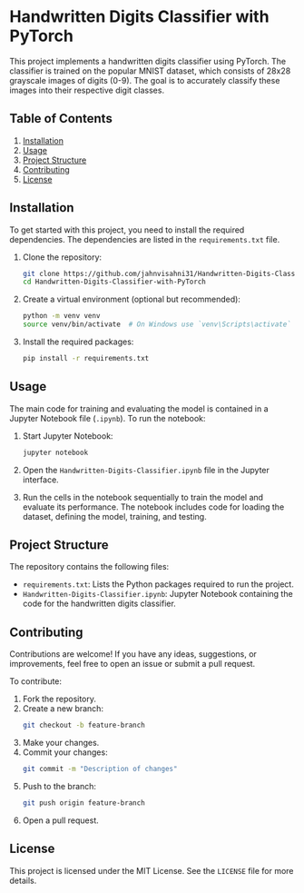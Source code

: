 # Handwritten Digits Classifier with PyTorch

This project implements a handwritten digits classifier using PyTorch. The classifier is trained on the popular MNIST dataset, which consists of 28x28 grayscale images of digits (0-9). The goal is to accurately classify these images into their respective digit classes.

## Table of Contents
1. [Installation](#installation)
2. [Usage](#usage)
3. [Project Structure](#project-structure)
4. [Contributing](#contributing)
5. [License](#license)

## Installation

To get started with this project, you need to install the required dependencies. The dependencies are listed in the `requirements.txt` file. 

1. Clone the repository:
    ```sh
    git clone https://github.com/jahnvisahni31/Handwritten-Digits-Classifier-with-PyTorch.git
    cd Handwritten-Digits-Classifier-with-PyTorch
    ```

2. Create a virtual environment (optional but recommended):
    ```sh
    python -m venv venv
    source venv/bin/activate  # On Windows use `venv\Scripts\activate`
    ```

3. Install the required packages:
    ```sh
    pip install -r requirements.txt
    ```

## Usage

The main code for training and evaluating the model is contained in a Jupyter Notebook file (`.ipynb`). To run the notebook:

1. Start Jupyter Notebook:
    ```sh
    jupyter notebook
    ```

2. Open the `Handwritten-Digits-Classifier.ipynb` file in the Jupyter interface.

3. Run the cells in the notebook sequentially to train the model and evaluate its performance. The notebook includes code for loading the dataset, defining the model, training, and testing.

## Project Structure

The repository contains the following files:

- `requirements.txt`: Lists the Python packages required to run the project.
- `Handwritten-Digits-Classifier.ipynb`: Jupyter Notebook containing the code for the handwritten digits classifier.

## Contributing

Contributions are welcome! If you have any ideas, suggestions, or improvements, feel free to open an issue or submit a pull request.

To contribute:

1. Fork the repository.
2. Create a new branch:
    ```sh
    git checkout -b feature-branch
    ```
3. Make your changes.
4. Commit your changes:
    ```sh
    git commit -m "Description of changes"
    ```
5. Push to the branch:
    ```sh
    git push origin feature-branch
    ```
6. Open a pull request.

## License

This project is licensed under the MIT License. See the `LICENSE` file for more details.
